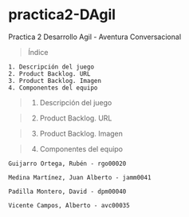 # practica2-DAgil
Practica 2 Desarrollo Agil - Aventura Conversacional

  > Índice 

    1. Descripción del juego
    2. Product Backlog. URL
    3. Product Backlog. Imagen
    4. Componentes del equipo

> 1. Descripción del juego

> 2. Product Backlog. URL

> 3. Product Backlog. Imagen

> 4. Componentes del equipo

    Guijarro Ortega, Rubén - rgo00020

    Medina Martínez, Juan Alberto - jamm0041

    Padilla Montero, David - dpm00040

    Vicente Campos, Alberto - avc00035

